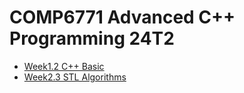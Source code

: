 # COMP6771 Advanced C++ Programming 24T2
+ [Week1.2 C++ Basic](/Week1.2_C++_Basic.md)
+ [Week2.3 STL Algorithms](/Week2.3_STL_Algorithms.md)